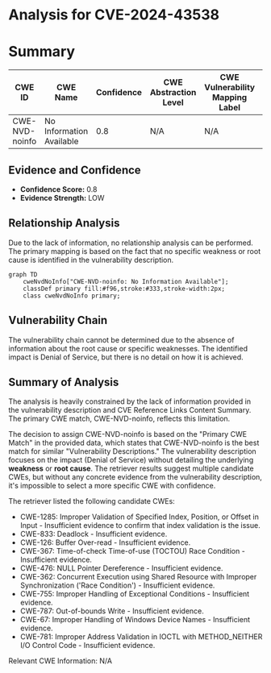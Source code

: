 # Analysis for CVE-2024-43538

# Summary
| CWE ID        | CWE Name                                                                                    | Confidence | CWE Abstraction Level | CWE Vulnerability Mapping Label | CWE-Vulnerability Mapping Notes |
|---------------|---------------------------------------------------------------------------------------------|------------|-----------------------|---------------------------------|-----------------------------------|
| CWE-NVD-noinfo | No Information Available                                                                     | 0.8        | N/A                   | N/A                             | N/A                               |

## Evidence and Confidence

*   **Confidence Score:** 0.8
*   **Evidence Strength:** LOW

## Relationship Analysis
Due to the lack of information, no relationship analysis can be performed. The primary mapping is based on the fact that no specific weakness or root cause is identified in the vulnerability description.

```mermaid
graph TD
    cweNvdNoInfo["CWE-NVD-noinfo: No Information Available"];
    classDef primary fill:#f96,stroke:#333,stroke-width:2px;
    class cweNvdNoInfo primary;
```

## Vulnerability Chain
The vulnerability chain cannot be determined due to the absence of information about the root cause or specific weaknesses. The identified impact is Denial of Service, but there is no detail on how it is achieved.

## Summary of Analysis
The analysis is heavily constrained by the lack of information provided in the vulnerability description and CVE Reference Links Content Summary. The primary CWE match, CWE-NVD-noinfo, reflects this limitation.

The decision to assign CWE-NVD-noinfo is based on the "Primary CWE Match" in the provided data, which states that CWE-NVD-noinfo is the best match for similar "Vulnerability Descriptions." The vulnerability description focuses on the impact (Denial of Service) without detailing the underlying **weakness** or **root cause**. The retriever results suggest multiple candidate CWEs, but without any concrete evidence from the vulnerability description, it's impossible to select a more specific CWE with confidence.

The retriever listed the following candidate CWEs:
- CWE-1285: Improper Validation of Specified Index, Position, or Offset in Input - Insufficient evidence to confirm that index validation is the issue.
- CWE-833: Deadlock - Insufficient evidence.
- CWE-126: Buffer Over-read - Insufficient evidence.
- CWE-367: Time-of-check Time-of-use (TOCTOU) Race Condition - Insufficient evidence.
- CWE-476: NULL Pointer Dereference - Insufficient evidence.
- CWE-362: Concurrent Execution using Shared Resource with Improper Synchronization ('Race Condition') - Insufficient evidence.
- CWE-755: Improper Handling of Exceptional Conditions - Insufficient evidence.
- CWE-787: Out-of-bounds Write - Insufficient evidence.
- CWE-67: Improper Handling of Windows Device Names - Insufficient evidence.
- CWE-781: Improper Address Validation in IOCTL with METHOD_NEITHER I/O Control Code - Insufficient evidence.

Relevant CWE Information:
N/A